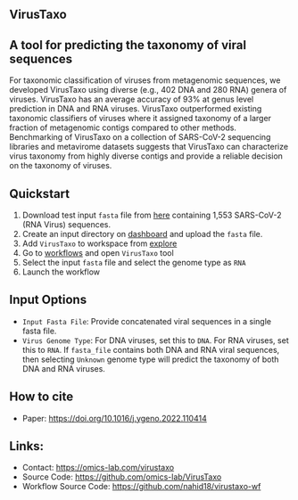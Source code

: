 VirusTaxo
----

## A tool for predicting the taxonomy of viral sequences

For taxonomic classification of viruses from metagenomic sequences, we developed VirusTaxo using diverse (e.g., 402 DNA and 280 RNA) genera of viruses. VirusTaxo has an average accuracy of 93% at genus level prediction in DNA and RNA viruses. VirusTaxo outperformed existing taxonomic classifiers of viruses where it assigned taxonomy of a larger fraction of metagenomic contigs compared to other methods. Benchmarking of VirusTaxo on a collection of SARS-CoV-2 sequencing libraries and metavirome datasets suggests that VirusTaxo can characterize virus taxonomy from highly diverse contigs and provide a reliable decision on the taxonomy of viruses.

## Quickstart
1. Download test input `fasta` file from [here](https://mega.nz/file/JhAC0BRA#P1wQoYjj5mVscI-l8ADN_H723a_q2Jp4ISKpxPtGPwY) containing 1,553 SARS-CoV-2 (RNA Virus) sequences.
2. Create an input directory on [dashboard](https://console.latch.bio/data) and upload the `fasta` file.
3. Add `VirusTaxo` to workspace from [explore](https://console.latch.bio/explore)
4. Go to [workflows](https://console.latch.bio/workflows) and open `VirusTaxo` tool
5. Select the input `fasta` file and select the genome type as `RNA`
6. Launch the workflow


## Input Options
- `Input Fasta File`: Provide concatenated viral sequences in a single fasta file.
- `Virus Genome Type`: For DNA viruses, set this to `DNA`. For RNA viruses, set this to `RNA`. If `fasta_file` contains both DNA and RNA viral sequences, then selecting `Unknown` genome type will predict the taxonomy of both DNA and RNA viruses.


## How to cite
- Paper: https://doi.org/10.1016/j.ygeno.2022.110414


## Links:
- Contact: https://omics-lab.com/virustaxo
- Source Code: https://github.com/omics-lab/VirusTaxo
- Workflow Source Code: https://github.com/nahid18/virustaxo-wf